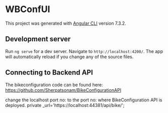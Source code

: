 # WBConfUI

This project was generated with [Angular CLI](https://github.com/angular/angular-cli) version 7.3.2.

## Development server

Run `ng serve` for a dev server. Navigate to `http://localhost:4200/`. The app will automatically reload if you change any of the source files.

## Connecting to Backend API
The bikeconfiguration code can be found here:
https://github.com/Sherpatsonam/BikeConfigurationAPI

change the localhost port no: to the port no: where BikeConfiguration API is deployed.
private _url='https://localhost:44381/api/bike/';



